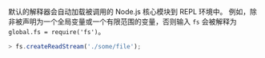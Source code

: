 
默认的解释器会自动加载被调用的 Node.js 核心模块到 REPL 环境中。
例如，除非被声明为一个全局变量或一个有限范围的变量，否则输入 `fs` 会被解释为 `global.fs = require('fs')`。

<!-- eslint-skip -->
```js
> fs.createReadStream('./some/file');
```

